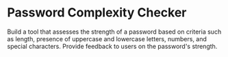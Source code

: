 # Password Complexity Checker
Build a tool that assesses the strength of a password based on criteria such as length, presence of uppercase and lowercase letters, numbers, and special characters. Provide feedback to users on the password's strength.
